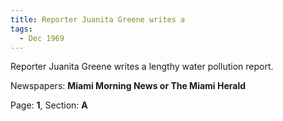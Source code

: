 ```yaml
---  
title: Reporter Juanita Greene writes a  
tags:  
  - Dec 1969  
---  
```

  
Reporter Juanita Greene writes a lengthy water pollution report.  
  
Newspapers: **Miami Morning News or The Miami Herald**  
  
Page: **1**, Section: **A** 
